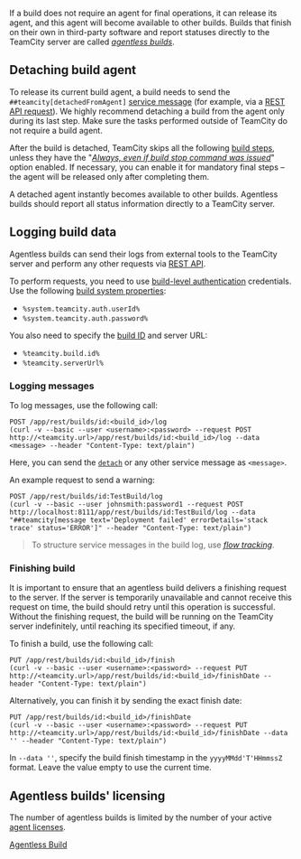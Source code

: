 [//]: # (title: Managing Agentless Builds)
[//]: # (auxiliary-id: Managing Agentless Builds)

If a build does not require an agent for final operations, it can release its agent, and this agent will become available to other builds. Builds that finish on their own in third-party software and report statuses directly to the TeamCity server are called [_agentless builds_](agentless-build.md).

## Detaching build agent

To release its current build agent, a build needs to send the `##teamcity[detachedFromAgent]` [service message](service-messages.md) (for example, via a [REST API request](#Logging+messages)). We highly recommend detaching a build from the agent only during its last step. Make sure the tasks performed outside of TeamCity do not require a build agent.

After the build is detached, TeamCity skips all the following [build steps](configuring-build-steps.md), unless they have the "[_Always, even if build stop command was issued_](configuring-build-steps.md#Execution+policy)" option enabled. If necessary, you can enable it for mandatory final steps – the agent will be released only after completing them.
                        
A detached agent instantly becomes available to other builds. Agentless builds should report all status information directly to a TeamCity server.

## Logging build data

Agentless builds can send their logs from external tools to the TeamCity server and perform any other requests via [REST API](rest-api.md).

To perform requests, you need to use [build-level authentication](artifact-dependencies.md#Build-level+authentication) credentials. Use the following [build system properties](configuring-build-parameters.md):
* `%system.teamcity.auth.userId%`
* `%system.teamcity.auth.password%`

You also need to specify the [build ID](working-with-build-results.md#Internal+Build+ID) and server URL:
* `%teamcity.build.id%`
* `%teamcity.serverUrl%`

### Logging messages

To log messages, use the following call:

```shell script
POST /app/rest/builds/id:<build_id>/log 
(curl -v --basic --user <username>:<password> --request POST http://<teamcity.url>/app/rest/builds/id:<build_id>/log --data <message> --header "Content-Type: text/plain")
```

Here, you can send the [`detach`](#Detaching+build+agent) or any other service message as `<message>`.

An example request to send a warning:

```shell script
POST /app/rest/builds/id:TestBuild/log 
(curl -v --basic --user johnsmith:password1 --request POST http://localhost:8111/app/rest/builds/id:TestBuild/log --data "##teamcity[message text='Deployment failed' errorDetails='stack trace' status='ERROR']" --header "Content-Type: text/plain")
```

>To structure service messages in the build log, use [_flow tracking_](service-messages.md#Message+FlowId).

### Finishing build

It is important to ensure that an agentless build delivers a finishing request to the server. If the server is temporarily unavailable and cannot receive this request on time, the build should retry until this operation is successful. Without the finishing request, the build will be running on the TeamCity server indefinitely, until reaching its specified timeout, if any.

To finish a build, use the following call:

```shell script
PUT /app/rest/builds/id:<build_id>/finish
(curl -v --basic --user <username>:<password> --request PUT http://<teamcity.url>/app/rest/builds/id:<build_id>/finishDate --header "Content-Type: text/plain")
```

Alternatively, you can finish it by sending the exact finish date:

```shell script
PUT /app/rest/builds/id:<build_id>/finishDate
(curl -v --basic --user <username>:<password> --request PUT http://<teamcity.url>/app/rest/builds/id:<build_id>/finishDate --data '' --header "Content-Type: text/plain")
```

In `--data ''`, specify the build finish timestamp in the `yyyyMMdd'T'HHmmssZ` format. Leave the value empty to use the current time.

<anchor name="agentless-licensing"/>

## Agentless builds' licensing

The number of agentless builds is limited by the number of your active [agent licenses](licensing-policy.md#Number+of+Agents).

<seealso>
        <category ref="concepts">
            <a href="agentless-build.md">Agentless Build</a>
        </category>
</seealso>

